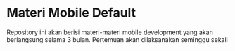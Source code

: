 # Materi Mobile Default

Repository ini akan berisi materi-materi mobile development yang akan berlangsung selama 3 bulan. Pertemuan akan dilaksanakan seminggu sekali

